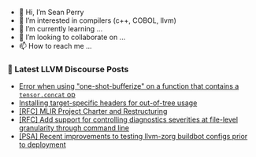 - 👋 Hi, I’m Sean Perry
- 👀 I’m interested in compilers (c++, COBOL, llvm)
- 🌱 I’m currently learning ...
- 💞️ I’m looking to collaborate on ...
- 📫 How to reach me ...

<!---
s66perry/s66perry is a ✨ special ✨ repository because its `README.md` (this file) appears on your GitHub profile.
You can click the Preview link to take a look at your changes.
--->
### 📕 Latest LLVM Discourse Posts

<!-- DISCOURSE-LLVM:START -->
- [Error when using &quot;one-shot-bufferize&quot; on a function that contains a `tensor.concat` op](https://discourse.llvm.org/t/error-when-using-one-shot-bufferize-on-a-function-that-contains-a-tensor-concat-op/83112#post_1)
- [Installing target-specific headers for out-of-tree usage](https://discourse.llvm.org/t/installing-target-specific-headers-for-out-of-tree-usage/83080#post_3)
- [[RFC] MLIR Project Charter and Restructuring](https://discourse.llvm.org/t/rfc-mlir-project-charter-and-restructuring/82896?page=5#post_92)
- [[RFC] Add support for controlling diagnostics severities at file-level granularity through command line](https://discourse.llvm.org/t/rfc-add-support-for-controlling-diagnostics-severities-at-file-level-granularity-through-command-line/81292?page=2#post_21)
- [[PSA] Recent improvements to testing llvm-zorg buildbot configs prior to deployment](https://discourse.llvm.org/t/psa-recent-improvements-to-testing-llvm-zorg-buildbot-configs-prior-to-deployment/83111#post_2)
<!-- DISCOURSE-LLVM:END -->
